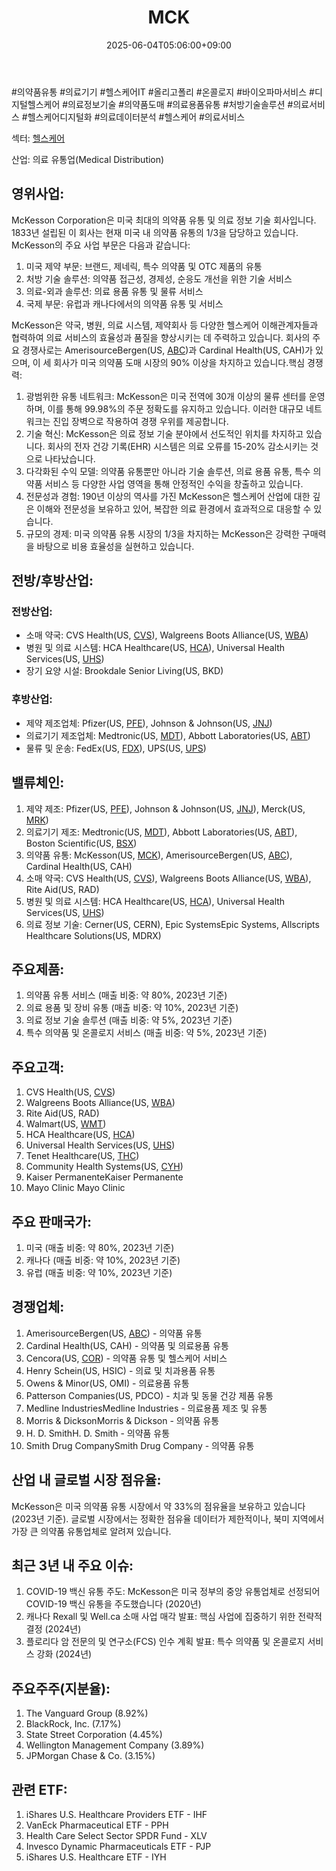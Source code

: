 ﻿---
title: "MCK"
date: 2025-06-04T05:06:00+09:00
lastmod: 2025-06-04T05:06:00+09:00
type: docs
sidebar:
  open: true
weight: 553
---
<div style="display:none">
  <meta property="article:published_time" content="2025-06-03T20:06:00Z" />
  <meta property="article:modified_time" content="2025-06-03T20:06:00Z" />
</div>
#의약품유통 #의료기기 #헬스케어IT  #올리고폴리  #온콜로지 #바이오파마서비스 #디지털헬스케어 #의료정보기술 #의약품도매 #의료용품유통 #처방기술솔루션 #의료서비스 #헬스케어디지털화 #의료데이터분석 #헬스케어 #의료서비스

섹터: [헬스케어](/industry-study/2산업헬스케어/)

산업: 의료 유통업(Medical Distribution)

## 영위사업:  
McKesson Corporation은 미국 최대의 의약품 유통 및 의료 정보 기술 회사입니다. 1833년 설립된 이 회사는 현재 미국 내 의약품 유통의 1/3을 담당하고 있습니다. McKesson의 주요 사업 부문은 다음과 같습니다:

1. 미국 제약 부문: 브랜드, 제네릭, 특수 의약품 및 OTC 제품의 유통
2. 처방 기술 솔루션: 의약품 접근성, 경제성, 순응도 개선을 위한 기술 서비스
3. 의료-외과 솔루션: 의료 용품 유통 및 물류 서비스
4. 국제 부문: 유럽과 캐나다에서의 의약품 유통 및 서비스

McKesson은 약국, 병원, 의료 시스템, 제약회사 등 다양한 헬스케어 이해관계자들과 협력하여 의료 서비스의 효율성과 품질을 향상시키는 데 주력하고 있습니다. 회사의 주요 경쟁사로는 AmerisourceBergen(US, [ABC](/company-analysis/abc/))과 Cardinal Health(US, CAH)가 있으며, 이 세 회사가 미국 의약품 도매 시장의 90% 이상을 차지하고 있습니다.핵심 경쟁력:

1. 광범위한 유통 네트워크: McKesson은 미국 전역에 30개 이상의 물류 센터를 운영하며, 이를 통해 99.98%의 주문 정확도를 유지하고 있습니다. 이러한 대규모 네트워크는 진입 장벽으로 작용하여 경쟁 우위를 제공합니다.
2. 기술 혁신: McKesson은 의료 정보 기술 분야에서 선도적인 위치를 차지하고 있습니다. 회사의 전자 건강 기록(EHR) 시스템은 의료 오류를 15-20% 감소시키는 것으로 나타났습니다.
3. 다각화된 수익 모델: 의약품 유통뿐만 아니라 기술 솔루션, 의료 용품 유통, 특수 의약품 서비스 등 다양한 사업 영역을 통해 안정적인 수익을 창출하고 있습니다.
4. 전문성과 경험: 190년 이상의 역사를 가진 McKesson은 헬스케어 산업에 대한 깊은 이해와 전문성을 보유하고 있어, 복잡한 의료 환경에서 효과적으로 대응할 수 있습니다.
5. 규모의 경제: 미국 의약품 유통 시장의 1/3을 차지하는 McKesson은 강력한 구매력을 바탕으로 비용 효율성을 실현하고 있습니다.

## 전방/후방산업:  

### 전방산업:

- 소매 약국: CVS Health(US, [CVS](/company-analysis/cvs/)), Walgreens Boots Alliance(US, [WBA](/company-analysis/wba/))
- 병원 및 의료 시스템: HCA Healthcare(US, [HCA](/company-analysis/hca/)), Universal Health Services(US, [UHS](/company-analysis/uhs/))
- 장기 요양 시설: Brookdale Senior Living(US, BKD)

### 후방산업:

- 제약 제조업체: Pfizer(US, [PFE](/company-analysis/pfe/)), Johnson & Johnson(US, [JNJ](/company-analysis/jnj/))
- 의료기기 제조업체: Medtronic(US, [MDT](/company-analysis/mdt/)), Abbott Laboratories(US, [ABT](/company-analysis/abt/))
- 물류 및 운송: FedEx(US, [FDX](/company-analysis/fdx/)), UPS(US, [UPS](/company-analysis/ups/))

## 밸류체인:

1. 제약 제조: Pfizer(US, [PFE](/company-analysis/pfe/)), Johnson & Johnson(US, [JNJ](/company-analysis/jnj/)), Merck(US, [MRK](/company-analysis/mrk/))
2. 의료기기 제조: Medtronic(US, [MDT](/company-analysis/mdt/)), Abbott Laboratories(US, [ABT](/company-analysis/abt/)), Boston Scientific(US, [BSX](/company-analysis/bsx/))
3. 의약품 유통: McKesson(US, [MCK](/company-analysis/mck/)), AmerisourceBergen(US, [ABC](/company-analysis/abc/)), Cardinal Health(US, CAH)
4. 소매 약국: CVS Health(US, [CVS](/company-analysis/cvs/)), Walgreens Boots Alliance(US, [WBA](/company-analysis/wba/)), Rite Aid(US, RAD)
5. 병원 및 의료 시스템: HCA Healthcare(US, [HCA](/company-analysis/hca/)), Universal Health Services(US, [UHS](/company-analysis/uhs/))
6. 의료 정보 기술: Cerner(US, CERN), Epic SystemsEpic Systems, Allscripts Healthcare Solutions(US, MDRX)

## 주요제품:

1. 의약품 유통 서비스 (매출 비중: 약 80%, 2023년 기준)
2. 의료 용품 및 장비 유통 (매출 비중: 약 10%, 2023년 기준)
3. 의료 정보 기술 솔루션 (매출 비중: 약 5%, 2023년 기준)
4. 특수 의약품 및 온콜로지 서비스 (매출 비중: 약 5%, 2023년 기준)

## 주요고객:

1. CVS Health(US, [CVS](/company-analysis/cvs/))
2. Walgreens Boots Alliance(US, [WBA](/company-analysis/wba/))
3. Rite Aid(US, RAD)
4. Walmart(US, [WMT](/company-analysis/wmt/))
5. HCA Healthcare(US, [HCA](/company-analysis/hca/))
6. Universal Health Services(US, [UHS](/company-analysis/uhs/))
7. Tenet Healthcare(US, [THC](/company-analysis/thc/))
8. Community Health Systems(US, [CYH](/company-analysis/cyh/))
9. Kaiser PermanenteKaiser Permanente
10. Mayo Clinic Mayo Clinic

## 주요 판매국가:

1. 미국 (매출 비중: 약 80%, 2023년 기준)
2. 캐나다 (매출 비중: 약 10%, 2023년 기준)
3. 유럽 (매출 비중: 약 10%, 2023년 기준)

## 경쟁업체:

1. AmerisourceBergen(US, [ABC](/company-analysis/abc/)) - 의약품 유통
2. Cardinal Health(US, CAH) - 의약품 및 의료용품 유통
3. Cencora(US, [COR](/company-analysis/cor/)) - 의약품 유통 및 헬스케어 서비스
4. Henry Schein(US, HSIC) - 의료 및 치과용품 유통
5. Owens & Minor(US, OMI) - 의료용품 유통
6. Patterson Companies(US, PDCO) - 치과 및 동물 건강 제품 유통
7. Medline IndustriesMedline Industries - 의료용품 제조 및 유통
8. Morris & DicksonMorris & Dickson - 의약품 유통
9. H. D. SmithH. D. Smith - 의약품 유통
10. Smith Drug CompanySmith Drug Company - 의약품 유통

## 산업 내 글로벌 시장 점유율:  

McKesson은 미국 의약품 유통 시장에서 약 33%의 점유율을 보유하고 있습니다 (2023년 기준). 글로벌 시장에서는 정확한 점유율 데이터가 제한적이나, 북미 지역에서 가장 큰 의약품 유통업체로 알려져 있습니다.

## 최근 3년 내 주요 이슈:

1. COVID-19 백신 유통 주도: McKesson은 미국 정부의 중앙 유통업체로 선정되어 COVID-19 백신 유통을 주도했습니다 (2020년)
2. 캐나다 Rexall 및 Well.ca 소매 사업 매각 발표: 핵심 사업에 집중하기 위한 전략적 결정 (2024년)
3. 플로리다 암 전문의 및 연구소(FCS) 인수 계획 발표: 특수 의약품 및 온콜로지 서비스 강화 (2024년)

## 주요주주(지분율):

1. The Vanguard Group (8.92%)
2. BlackRock, Inc. (7.17%)
3. State Street Corporation (4.45%)
4. Wellington Management Company (3.89%)
5. JPMorgan Chase & Co. (3.15%)

## 관련 ETF:

1. iShares U.S. Healthcare Providers ETF - IHF
2. VanEck Pharmaceutical ETF - PPH
3. Health Care Select Sector SPDR Fund - XLV
4. Invesco Dynamic Pharmaceuticals ETF - PJP
5. iShares U.S. Healthcare ETF - IYH
